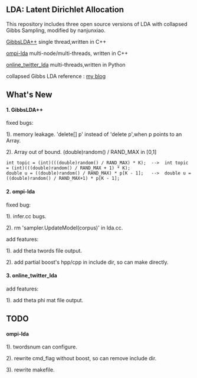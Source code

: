 LDA: Latent Dirichlet Allocation 
---
This repository includes three open source versions of LDA with collapsed Gibbs Sampling, modified by nanjunxiao. 

[GibbsLDA++](http://sourceforge.net/projects/gibbslda/files/latest/download)  single thread,written in C++

[ompi-lda](http://code.google.com/p/ompi-lda/)  multi-node/multi-threads, written in C++

[online_twitter_lda](https://github.com/jhlau/online_twitter_lda)  multi-threads,written in Python

collapsed Gibbs LDA reference : [my blog](http://nanjunxiao.github.io/2015/08/07/Topic-Model-LDA%E7%90%86%E8%AE%BA%E7%AF%87/ )


What's New
---
#### 1. GibbsLDA++

fixed bugs:

1). memory leakage. 'delete[] p' instead of 'delete p',when p points to an Array. 

2). Array out of bound. (double)random() / RAND_MAX in [0,1]
```
int topic = (int)(((double)random() / RAND_MAX) * K);  -->  int topic = (int)(((double)random() / RAND_MAX + 1) * K);
double u = ((double)random() / RAND_MAX) * p[K - 1];   -->  double u = ((double)random() / RAND_MAX+1) * p[K - 1];
```

#### 2. ompi-lda
fixed bug:

1). infer.cc bugs.

2). rm 'sampler.UpdateModel(corpus)' in lda.cc.

add features:

1). add theta twords file output.

2). add partial boost's hpp/cpp in include dir, so can make directly. 


#### 3. online_twitter_lda
add features:

1). add theta phi mat file output.


TODO
---
#### ompi-lda
1). twordsnum can configure.

2). rewrite cmd_flag without boost, so can remove include dir.

3). rewrite makefile.



 


